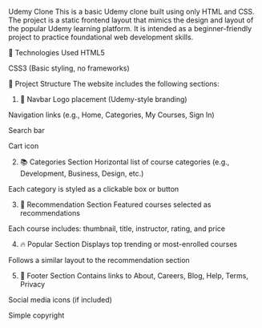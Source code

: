 Udemy Clone
This is a basic Udemy clone built using only HTML and CSS. The project is a static frontend layout that mimics the design and layout of the popular Udemy learning platform. It is intended as a beginner-friendly project to practice foundational web development skills.

🔧 Technologies Used
HTML5

CSS3 (Basic styling, no frameworks)

🧱 Project Structure
The website includes the following sections:

1. 🧭 Navbar
Logo placement (Udemy-style branding)

Navigation links (e.g., Home, Categories, My Courses, Sign In)

Search bar

Cart icon

2. 📚 Categories Section
Horizontal list of course categories (e.g., Development, Business, Design, etc.)

Each category is styled as a clickable box or button

3. 🌟 Recommendation Section
Featured courses selected as recommendations

Each course includes: thumbnail, title, instructor, rating, and price

4. 🔥 Popular Section
Displays top trending or most-enrolled courses

Follows a similar layout to the recommendation section

5. 📩 Footer Section
Contains links to About, Careers, Blog, Help, Terms, Privacy

Social media icons (if included)

Simple copyright
